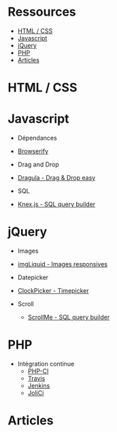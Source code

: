 # Ressources

* [HTML / CSS](#htmlcss)
* [Javascript](#javascript)
* [jQuery](#jquery)
* [PHP](#php)
* [Articles](#articles)


HTML / CSS
==========

Javascript
==========
* Dépendances
 * [Browserify](http://browserify.org/)

* Drag and Drop
 * [Dragula - Drag & Drop easy](http://bevacqua.github.io/dragula/)

* SQL
 * [Knex.js - SQL query builder](http://knexjs.org/)

jQuery
======

* Images
 * [imgLiquid - Images responsives](https://dl.dropboxusercontent.com/u/6983010/wserv/imgLiquid/examples/imgLiquid.html)

* Datepicker
 * [ClockPicker - Timepicker](http://weareoutman.github.io/clockpicker/)

* Scroll
  * [ScrollMe - SQL query builder](http://scrollme.nckprsn.com/)

PHP
===

* Intégration continue
  * [PHP-CI](https://www.phptesting.org/)
  * [Travis](https://travis-ci.org/)
  * [Jenkins](https://jenkins-ci.org/)
  * [JoliCi](https://github.com/jolicode/JoliCi)

Articles
========

